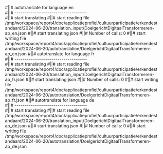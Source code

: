 #||# autotranslate for language en  
#||# -------------------------------------  
#||# start translating
#||# start reading file /tmp/workspace/report4/doc/applicatieprofiel/cultuurparticipatie/erkendestandaard/2024-06-20/translation_input/DoelgerichtDigitaalTransformeren-ap_en.json
#||# start translating json
#||# Number of calls: 0
#||# start writing file /tmp/workspace/report4/doc/applicatieprofiel/cultuurparticipatie/erkendestandaard/2024-06-20/autotranslation/DoelgerichtDigitaalTransformeren-ap_en.json
#||# autotranslate for language fr  
#||# -------------------------------------  
#||# start translating
#||# start reading file /tmp/workspace/report4/doc/applicatieprofiel/cultuurparticipatie/erkendestandaard/2024-06-20/translation_input/DoelgerichtDigitaalTransformeren-ap_fr.json
#||# start translating json
#||# Number of calls: 0
#||# start writing file /tmp/workspace/report4/doc/applicatieprofiel/cultuurparticipatie/erkendestandaard/2024-06-20/autotranslation/DoelgerichtDigitaalTransformeren-ap_fr.json
#||# autotranslate for language de  
#||# -------------------------------------  
#||# start translating
#||# start reading file /tmp/workspace/report4/doc/applicatieprofiel/cultuurparticipatie/erkendestandaard/2024-06-20/translation_input/DoelgerichtDigitaalTransformeren-ap_de.json
#||# start translating json
#||# Number of calls: 0
#||# start writing file /tmp/workspace/report4/doc/applicatieprofiel/cultuurparticipatie/erkendestandaard/2024-06-20/autotranslation/DoelgerichtDigitaalTransformeren-ap_de.json
